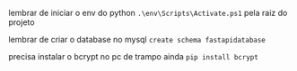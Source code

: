 lembrar de iniciar o env do python
`.\env\Scripts\Activate.ps1` pela raiz do projeto

lembrar de criar o database no mysql
`create schema fastapidatabase`

precisa instalar o bcrypt no pc de trampo ainda
`pip install bcrypt`

